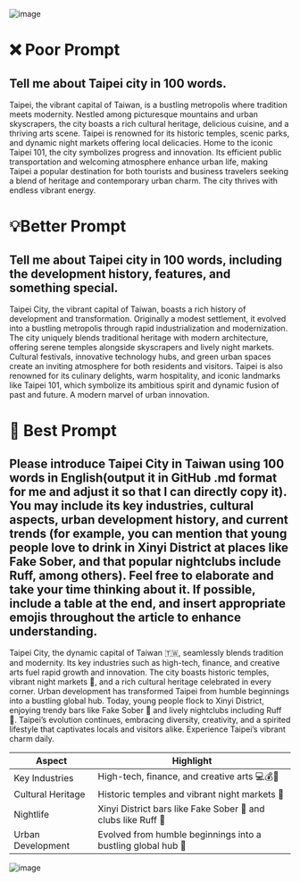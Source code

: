 ![image](https://github.com/user-attachments/assets/f53512c5-9a25-41cb-8fd6-bdb4f8cba032)
# ❌ Poor Prompt
## Tell me about Taipei city in 100 words.

Taipei, the vibrant capital of Taiwan, is a bustling metropolis where tradition meets modernity. Nestled among picturesque mountains and urban skyscrapers, the city boasts a rich cultural heritage, delicious cuisine, and a thriving arts scene. Taipei is renowned for its historic temples, scenic parks, and dynamic night markets offering local delicacies. Home to the iconic Taipei 101, the city symbolizes progress and innovation. Its efficient public transportation and welcoming atmosphere enhance urban life, making Taipei a popular destination for both tourists and business travelers seeking a blend of heritage and contemporary urban charm. The city thrives with endless vibrant energy.

# 💡Better Prompt
## Tell me about Taipei city in 100 words, including the development history, features, and something special.

Taipei City, the vibrant capital of Taiwan, boasts a rich history of development and transformation. Originally a modest settlement, it evolved into a bustling metropolis through rapid industrialization and modernization. The city uniquely blends traditional heritage with modern architecture, offering serene temples alongside skyscrapers and lively night markets. Cultural festivals, innovative technology hubs, and green urban spaces create an inviting atmosphere for both residents and visitors. Taipei is also renowned for its culinary delights, warm hospitality, and iconic landmarks like Taipei 101, which symbolize its ambitious spirit and dynamic fusion of past and future. A modern marvel of urban innovation.

# 🎯 Best Prompt 
## Please introduce Taipei City in Taiwan using 100 words in English(output it in GitHub .md format for me and adjust it so that I can directly copy it). You may include its key industries, cultural aspects, urban development history, and current trends (for example, you can mention that young people love to drink in Xinyi District at places like Fake Sober, and that popular nightclubs include Ruff, among others). Feel free to elaborate and take your time thinking about it. If possible, include a table at the end, and insert appropriate emojis throughout the article to enhance understanding.

Taipei City, the dynamic capital of Taiwan 🇹🇼, seamlessly blends tradition and modernity. Its key industries such as high-tech, finance, and creative arts fuel rapid growth and innovation. The city boasts historic temples, vibrant night markets 🏮, and a rich cultural heritage celebrated in every corner. Urban development has transformed Taipei from humble beginnings into a bustling global hub. Today, young people flock to Xinyi District, enjoying trendy bars like Fake Sober 🍹 and lively nightclubs including Ruff 🎉. Taipei’s evolution continues, embracing diversity, creativity, and a spirited lifestyle that captivates locals and visitors alike. Experience Taipei’s vibrant charm daily.

| Aspect            | Highlight                                                                       |
|-------------------|---------------------------------------------------------------------------------|
| Key Industries    | High-tech, finance, and creative arts 💻💰🎨                                     |
| Cultural Heritage | Historic temples and vibrant night markets 🏮                                  |
| Nightlife         | Xinyi District bars like Fake Sober 🍹 and clubs like Ruff 🎉                   |
| Urban Development | Evolved from humble beginnings into a bustling global hub 🌆                     |

![image](https://github.com/user-attachments/assets/847de353-97ec-424a-b3d4-bf3d5cda779c)
